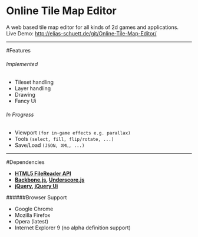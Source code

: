 Online Tile Map Editor
======================

A web based tile map editor for all kinds of 2d games and applications.  
Live Demo: http://elias-schuett.de/git/Online-Tile-Map-Editor/

-----

#Features

###### Implemented
  
  * Tileset handling
  * Layer handling
  * Drawing
  * Fancy Ui

###### In Progress

  * Viewport `(for in-game effects e.g. parallax)`
  * Tools `(select, fill, flip/rotate, ...)`
  * Save/Load `(JSON, XML, ...)`

-----

#Dependencies

  * **[HTML5 FileReader API](http://www.w3.org/TR/FileAPI/#dfn-filereader)**
  * **[Backbone.js](http://backbonejs.org/), [Underscore.js](http://underscorejs.org/)**
  * **[jQuery](http://jquery.com/), [jQuery Ui](http://jqueryui.com/)**


######Browser Support

  * Google Chrome
  * Mozilla Firefox
  * Opera (latest)
  * Internet Explorer 9 (no alpha definition support)